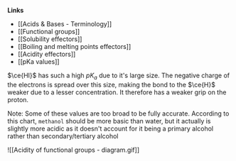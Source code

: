 **Links**
- [[Acids & Bases - Terminology]] 
- [[Functional groups]] 
- [[Solubility effectors]]
- [[Boiling and melting points effectors]] 
- [[Acidity effectors]] 
- [[pKa values]] 

$\ce{HI}$ has such a high $pK_a$ due to it's large size. The negative charge of the electrons is spread over this size, making the bond to the $\ce{H}$ weaker due to a lesser concentration. It therefore has a weaker grip on the proton.

Note: Some of these values are too broad to be fully accurate. According to this chart, `methanol` should be more basic than water, but it actually is slightly more acidic as it doesn't account for it being a primary alcohol rather than secondary/tertiary alcohol

![[Acidity of functional groups - diagram.gif]]